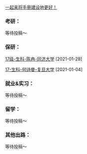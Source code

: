 [一起来将手册建设地更好！](Preface/fenxiang.md)

### 考研：

等待投稿～

### 保研：

[17级-生科-陈冉-同济大学](升学就业/生命科学学院/17-生科-陈冉.md) [2021-01-28]

[17-生科-何诗曼-复旦大学](升学就业/生命科学学院/17-生科-何诗曼.md) [2021-01-04]

### 就业&实习：

等待投稿～

### 留学：

等待投稿～

### 其他出路：

等待投稿～
